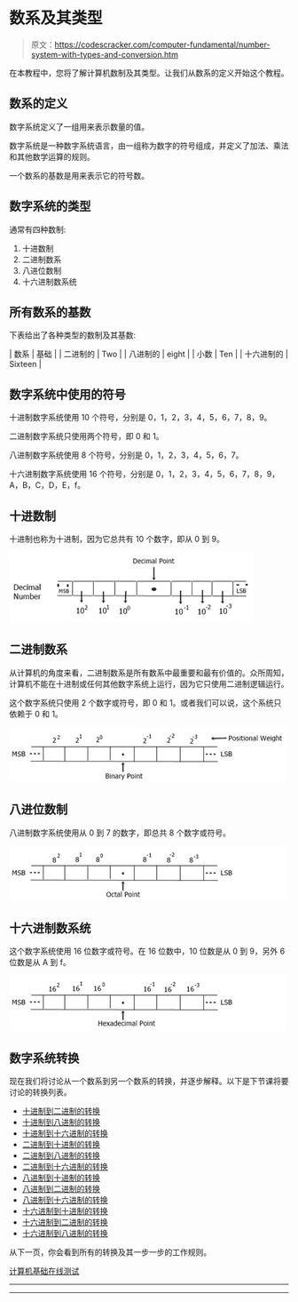 # 数系及其类型

> 原文：<https://codescracker.com/computer-fundamental/number-system-with-types-and-conversion.htm>

在本教程中，您将了解计算机数制及其类型。让我们从数系的定义开始这个教程。

## 数系的定义

数字系统定义了一组用来表示数量的值。

数字系统是一种数字系统语言，由一组称为数字的符号组成，并定义了加法、乘法和其他数学运算的规则。

一个数系的基数是用来表示它的符号数。

## 数字系统的类型

通常有四种数制:

1.  十进数制
2.  二进制数系
3.  八进位数制
4.  十六进制数系统

## 所有数系的基数

下表给出了各种类型的数制及其基数:

| 数系 | 基础 |
| 二进制的 | Two |
| 八进制的 | eight |
| 小数 | Ten |
| 十六进制的 | Sixteen |

## 数字系统中使用的符号

十进制数字系统使用 10 个符号，分别是 0，1，2，3，4，5，6，7，8，9。

二进制数字系统只使用两个符号，即 0 和 1。

八进制数字系统使用 8 个符号，分别是 0，1，2，3，4，5，6，7。

十六进制数字系统使用 16 个符号，分别是 0，1，2，3，4，5，6，7，8，9，A，B，C，D，E，f。

## 十进数制

十进制也称为十进制，因为它总共有 10 个数字，即从 0 到 9。

![decimal number system](img/93c6150acbd458094f0834226e76fdd6.png)

## 二进制数系

从计算机的角度来看，二进制数系是所有数系中最重要和最有价值的。众所周知，计算机不能在十进制或任何其他数字系统上运行，因为它只使用二进制逻辑运行。

这个数字系统只使用 2 个数字或符号，即 0 和 1。或者我们可以说，这个系统只依赖于 0 和 1。

![binary number system](img/6e495738eb951ecd211b86af6a3bc397.png)

## 八进位数制

八进制数字系统使用从 0 到 7 的数字，即总共 8 个数字或符号。

![octal number system](img/78fce692432aab865b6df4179921a49f.png)

## 十六进制数系统

这个数字系统使用 16 位数字或符号。在 16 位数中，10 位数是从 0 到 9，另外 6 位数是从 A 到 f。

![hexadecimal number system](img/9e827236b7fd6192abd256260b26a2b3.png)

## 数字系统转换

现在我们将讨论从一个数系到另一个数系的转换，并逐步解释。以下是下节课将要讨论的转换列表。

*   [十进制到二进制的转换](/computer-fundamental/decimal-to-binary.htm)
*   [十进制到八进制的转换](/computer-fundamental/decimal-to-octal.htm)
*   [十进制到十六进制的转换](/computer-fundamental/decimal-to-hexadecimal.htm)
*   [二进制到十进制的转换](/computer-fundamental/binary-to-decimal.htm)
*   [二进制到八进制的转换](/computer-fundamental/binary-to-octal.htm)
*   [二进制到十六进制的转换](/computer-fundamental/binary-to-hexadecimal.htm)
*   [八进制到十进制的转换](/computer-fundamental/octal-to-decimal.htm)
*   [八进制到二进制的转换](/computer-fundamental/octal-to-binary.htm)
*   [八进制到十六进制的转换](/computer-fundamental/octal-to-hexadecimal.htm)
*   [十六进制到十进制的转换](/computer-fundamental/hexadecimal-to-decimal.htm)
*   [十六进制到二进制的转换](/computer-fundamental/hexadecimal-to-binary.htm)
*   [十六进制到八进制的转换](/computer-fundamental/hexadecimal-to-octal.htm)

从下一页，你会看到所有的转换及其一步一步的工作规则。

[计算机基础在线测试](/exam/showtest.php?subid=14)

* * *

* * *